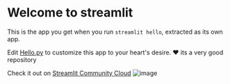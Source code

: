 # Welcome to streamlit

This is the app you get when you run `streamlit hello`, extracted as its own app.

Edit [Hello.py](./Hello.py) to customize this app to your heart's desire. ❤️
its a very good repository

Check it out on [Streamlit Community Cloud](https://st-hello-app.streamlit.app/)
![image](https://github.com/1biswarup2/textextractusningnlp/assets/56034566/ffcd9bf2-c051-4ee6-9ae6-98ae338eae94)

